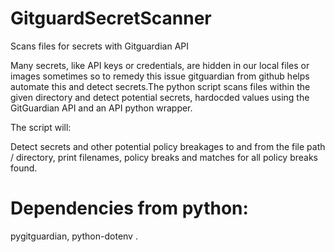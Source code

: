 # GitguardSecretScanner
Scans files for secrets with Gitguardian API 

Many secrets, like API keys or credentials, are hidden in our local files or images sometimes so to remedy this issue gitguardian from github  helps  automate this and detect secrets.The python script scans files within the given directory and detect potential secrets, hardocded values using the GitGuardian API and an API python wrapper.

The script will:

Detect secrets and other potential policy breakages to and from the file path / directory, print filenames, policy breaks and matches for all policy breaks found.

# Dependencies from python:

pygitguardian, python-dotenv .

